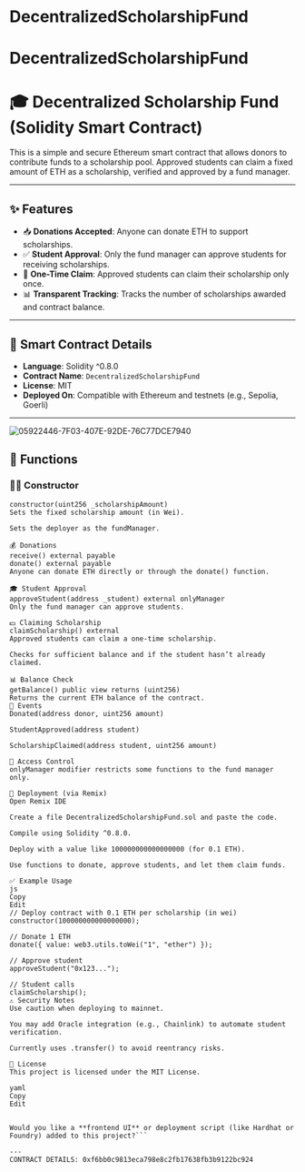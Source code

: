 # DecentralizedScholarshipFund
# DecentralizedScholarshipFund
# 🎓 Decentralized Scholarship Fund (Solidity Smart Contract)

This is a simple and secure Ethereum smart contract that allows donors to contribute funds to a scholarship pool. Approved students can claim a fixed amount of ETH as a scholarship, verified and approved by a fund manager.

---

## ✨ Features

- 📥 **Donations Accepted**: Anyone can donate ETH to support scholarships.
- ✅ **Student Approval**: Only the fund manager can approve students for receiving scholarships.
- 💸 **One-Time Claim**: Approved students can claim their scholarship only once.
- 📊 **Transparent Tracking**: Tracks the number of scholarships awarded and contract balance.

---

## 🔧 Smart Contract Details

- **Language**: Solidity ^0.8.0  
- **Contract Name**: `DecentralizedScholarshipFund`  
- **License**: MIT  
- **Deployed On**: Compatible with Ethereum and testnets (e.g., Sepolia, Goerli)

---

![05922446-7F03-407E-92DE-76C77DCE7940](https://github.com/user-attachments/assets/dd605f9f-476f-4769-812f-742cf6a10519)


## 📂 Functions

### 👨‍🏫 Constructor

```solidity
constructor(uint256 _scholarshipAmount)
Sets the fixed scholarship amount (in Wei).

Sets the deployer as the fundManager.

💰 Donations
receive() external payable
donate() external payable
Anyone can donate ETH directly or through the donate() function.

🎓 Student Approval
approveStudent(address _student) external onlyManager
Only the fund manager can approve students.

💵 Claiming Scholarship
claimScholarship() external
Approved students can claim a one-time scholarship.

Checks for sufficient balance and if the student hasn’t already claimed.

📊 Balance Check
getBalance() public view returns (uint256)
Returns the current ETH balance of the contract.
📜 Events
Donated(address donor, uint256 amount)

StudentApproved(address student)

ScholarshipClaimed(address student, uint256 amount)

🔐 Access Control
onlyManager modifier restricts some functions to the fund manager only.

🧪 Deployment (via Remix)
Open Remix IDE

Create a file DecentralizedScholarshipFund.sol and paste the code.

Compile using Solidity ^0.8.0.

Deploy with a value like 100000000000000000 (for 0.1 ETH).

Use functions to donate, approve students, and let them claim funds.

✅ Example Usage
js
Copy
Edit
// Deploy contract with 0.1 ETH per scholarship (in wei)
constructor(100000000000000000);

// Donate 1 ETH
donate({ value: web3.utils.toWei("1", "ether") });

// Approve student
approveStudent("0x123...");

// Student calls
claimScholarship();
⚠️ Security Notes
Use caution when deploying to mainnet.

You may add Oracle integration (e.g., Chainlink) to automate student verification.

Currently uses .transfer() to avoid reentrancy risks.

📃 License
This project is licensed under the MIT License.

yaml
Copy
Edit


Would you like a **frontend UI** or deployment script (like Hardhat or Foundry) added to this project?```

---
CONTRACT DETAILS: 0xf6bb0c9813eca798e8c2fb17638fb3b9122bc924





